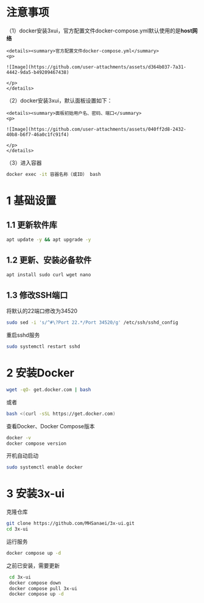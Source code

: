 # 注意事项

（1）docker安装3xui，官方配置文件docker-compose.yml默认使用的是**host网络**

    <details><summary>官方配置文件docker-compose.yml</summary>
    <p>
    
    ![Image](https://github.com/user-attachments/assets/d364b037-7a31-4442-9da5-b49209467438)
    
    </p>
    </details> 

（2）docker安装3xui，默认面板设置如下：

    <details><summary>面板初始用户名、密码、端口</summary>
    <p>
    
    ![Image](https://github.com/user-attachments/assets/040ff2d8-2432-40b8-b6f7-46a0c1fc91f4)
    
    </p>
    </details> 

（3）进入容器
```bash
docker exec -it 容器名称（或ID） bash
```

# 1 基础设置
## 1.1 更新软件库
```bash
apt update -y && apt upgrade -y
```
## 1.2  更新、安装必备软件
```bash
apt install sudo curl wget nano
```
## 1.3 修改SSH端口
将默认的22端口修改为34520
```bash
sudo sed -i 's/^#\?Port 22.*/Port 34520/g' /etc/ssh/sshd_config
```
重启sshd服务
```bash
sudo systemctl restart sshd
```

# 2 安装Docker
```bash
wget -qO- get.docker.com | bash
```
或者
```bash
bash <(curl -sSL https://get.docker.com)
```
查看Docker、Docker Compose版本
```bash
docker -v
docker compose version
```
开机自动启动
```bash
sudo systemctl enable docker
```
# 3 安装3x-ui
克隆仓库
```bash
git clone https://github.com/MHSanaei/3x-ui.git
cd 3x-ui
```
运行服务
```bash
docker compose up -d
```
之前已安装，需要更新
```bash
 cd 3x-ui
 docker compose down
 docker compose pull 3x-ui
 docker compose up -d
```
